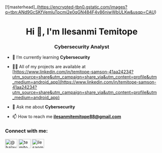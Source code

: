 [![masterhead]_(https://encrypted-tbn0.gstatic.com/images?q=tbn:ANd9GcSKfVemluTpcmi2e0qGN484F4v86niwWbULKw&usqp=CAU)
<h1 align="center">Hi 👋, I'm Ilesanmi Temitope</h1>
<h3 align="center">Cybersecurity Analyst</h3>

- 🌱 I’m currently learning **Cybersecurity**

- 👨‍💻 All of my projects are available at [https://www.linkedin.com/in/temitope-samson-41aa24234?utm_source=share&utm_campaign=share_via&utm_content=profile&utm_medium=android_app](https://www.linkedin.com/in/temitope-samson-41aa24234?utm_source=share&utm_campaign=share_via&utm_content=profile&utm_medium=android_app)

- 💬 Ask me about **Cybersecurity**

- 📫 How to reach me **ilesanmitemitope88@gmail.com**

<h3 align="left">Connect with me:</h3>
<p align="left">
<a href="https://twitter.com/@halayornih" target="blank"><img align="center" src="https://raw.githubusercontent.com/rahuldkjain/github-profile-readme-generator/master/src/images/icons/Social/twitter.svg" alt="@halayornih" height="30" width="40" /></a>
<a href="https://linkedin.com/in/temitope samson" target="blank"><img align="center" src="https://raw.githubusercontent.com/rahuldkjain/github-profile-readme-generator/master/src/images/icons/Social/linked-in-alt.svg" alt="temitope samson" height="30" width="40" /></a>
<a href="https://fb.com/ilesanmi temitope alayo" target="blank"><img align="center" src="https://raw.githubusercontent.com/rahuldkjain/github-profile-readme-generator/master/src/images/icons/Social/facebook.svg" alt="ilesanmi temitope alayo" height="30" width="40" /></a>
</p>

